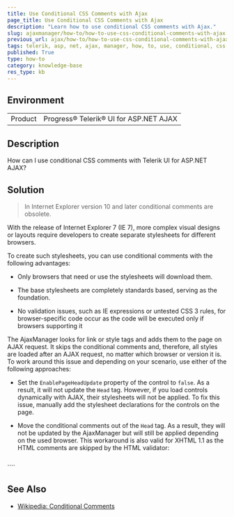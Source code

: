 ```yaml
---
title: Use Conditional CSS Comments with Ajax
page_title: Use Conditional CSS Comments with Ajax
description: "Learn how to use conditional CSS comments with Ajax."
slug: ajaxmanager/how-to/how-to-use-css-conditional-comments-with-ajax
previous_url: ajax/how-to/how-to-use-css-conditional-comments-with-ajax, controls/ajaxmanager/how-to/how-to-use-css-conditional-comments-with-ajax
tags: telerik, asp, net, ajax, manager, how, to, use, conditional, css
published: True
type: how-to
category: knowledge-base
res_type: kb
---
```


## Environment

<table>
	<tbody>
		<tr>
			<td>Product</td>
			<td>Progress® Telerik® UI for ASP.NET AJAX</td>
		</tr>
	</tbody>
</table>

## Description

How can I use conditional CSS comments with Telerik UI for ASP.NET AJAX? 

## Solution

> In Internet Explorer version 10 and later conditional comments are obsolete.

With the release of Internet Explorer 7 (IE 7), more complex visual designs or layouts require developers to create separate stylesheets for different browsers. 

To create such stylesheets, you can use conditional comments with the following advantages:

* Only browsers that need or use the stylesheets will download them.

* The base stylesheets are completely standards based, serving as the foundation.

* No validation issues, such as IE expressions or untested CSS 3 rules, for browser-specific code occur as the code will be executed only if browsers supporting it

The AjaxManager looks for link or style tags and adds them to the page on AJAX request. It skips the conditional comments and, therefore, all styles are loaded after an AJAX request, no matter which browser or version it is. To work around this issue and depending on your scenario, use either of the following approaches:

* Set the `EnablePageHeadUpdate` property of the control to `false`. As a result, it will not update the `Head` tag. However, if you load controls dynamically with AJAX, their stylesheets will not be applied. To fix this issue, manually add the stylesheet declarations for the controls on the page.

* Move the conditional comments out of the `Head` tag. As a result, they will not be updated by the AjaxManager but will still be applied depending on the used browser. This workaround is also valid for XHTML 1.1 as the HTML comments are skipped by the HTML validator:

    ````ASP.NET
<body>
	<!--[if lte IE 6]>     <link rel="stylesheet" type="text/css" href="ie6.css" />    <![endif]-->
<form id="form1" runat="server">
    ````



## See Also

 * [Wikipedia: Conditional Comments](https://en.wikipedia.org/wiki/Conditional_comment)
